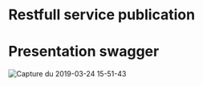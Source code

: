 # Restfull service publication

# Presentation swagger

![Capture du 2019-03-24 15-51-43](https://user-images.githubusercontent.com/18190155/54881903-c7518400-4e4c-11e9-96b8-a236cc3ff1e3.png)

